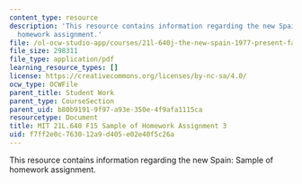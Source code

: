 ```yaml
---
content_type: resource
description: 'This resource contains information regarding the new Spain: Sample of
  homework assignment.'
file: /ol-ocw-studio-app/courses/21l-640j-the-new-spain-1977-present-fall-2015/f7ff2e0c763012a9d405e02e40f5c26a_MIT21L_640JF15_HW3.pdf
file_size: 298311
file_type: application/pdf
learning_resource_types: []
license: https://creativecommons.org/licenses/by-nc-sa/4.0/
ocw_type: OCWFile
parent_title: Student Work
parent_type: CourseSection
parent_uid: b80b9191-9f97-a93e-350e-4f9afa1115ca
resourcetype: Document
title: MIT 21L.640 F15 Sample of Homework Assignment 3
uid: f7ff2e0c-7630-12a9-d405-e02e40f5c26a
---
```

This resource contains information regarding the new Spain: Sample of homework assignment.